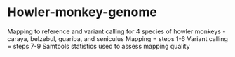 # Howler-monkey-genome
Mapping to reference and variant calling for 4 species of howler monkeys - caraya, belzebul, guariba, and seniculus
Mapping = steps 1-6
Variant calling = steps 7-9
Samtools statistics used to assess mapping quality
